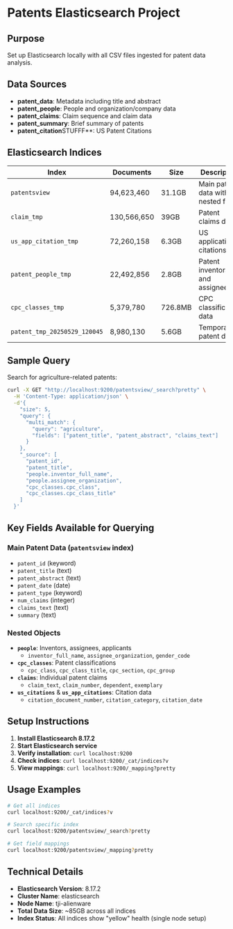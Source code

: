 # Patents Elasticsearch Project

## Purpose
Set up Elasticsearch locally with all CSV files ingested for patent data analysis.

## Data Sources
- **patent_data**: Metadata including title and abstract
- **patent_people**: People and organization/company data  
- **patent_claims**: Claim sequence and claim data
- **patent_summary**: Brief summary of patents
- **patent_citation**STUFFF**: US Patent Citations 

## Elasticsearch Indices

| Index | Documents | Size | Description |
|-------|-----------|------|-------------|
| `patentsview` | 94,623,460 | 31.1GB | Main patent data with nested fields |
| `claim_tmp` | 130,566,650 | 39GB | Patent claims data |
| `us_app_citation_tmp` | 72,260,158 | 6.3GB | US application citations |
| `patent_people_tmp` | 22,492,856 | 2.8GB | Patent inventors and assignees |
| `cpc_classes_tmp` | 5,379,780 | 726.8MB | CPC classification data |
| `patent_tmp_20250529_120045` | 8,980,130 | 5.6GB | Temporary patent data |

## Sample Query

Search for agriculture-related patents:

```bash
curl -X GET "http://localhost:9200/patentsview/_search?pretty" \
  -H 'Content-Type: application/json' \
  -d'{
    "size": 5,
    "query": {
      "multi_match": {
        "query": "agriculture",
        "fields": ["patent_title", "patent_abstract", "claims_text"]
      }
    },
    "_source": [
      "patent_id",
      "patent_title", 
      "people.inventor_full_name",
      "people.assignee_organization",
      "cpc_classes.cpc_class",
      "cpc_classes.cpc_class_title"
    ]
  }'
```

## Key Fields Available for Querying

### Main Patent Data (`patentsview` index)
- `patent_id` (keyword)
- `patent_title` (text)
- `patent_abstract` (text)
- `patent_date` (date)
- `patent_type` (keyword)
- `num_claims` (integer)
- `claims_text` (text)
- `summary` (text)

### Nested Objects
- **`people`**: Inventors, assignees, applicants
  - `inventor_full_name`, `assignee_organization`, `gender_code`
- **`cpc_classes`**: Patent classifications
  - `cpc_class`, `cpc_class_title`, `cpc_section`, `cpc_group`
- **`claims`**: Individual patent claims
  - `claim_text`, `claim_number`, `dependent`, `exemplary`
- **`us_citations`** & **`us_app_citations`**: Citation data
  - `citation_document_number`, `citation_category`, `citation_date`

## Setup Instructions

1. **Install Elasticsearch 8.17.2**
2. **Start Elasticsearch service**
3. **Verify installation**: `curl localhost:9200`
4. **Check indices**: `curl localhost:9200/_cat/indices?v`
5. **View mappings**: `curl localhost:9200/_mapping?pretty`

## Usage Examples

```bash
# Get all indices
curl localhost:9200/_cat/indices?v

# Search specific index
curl localhost:9200/patentsview/_search?pretty

# Get field mappings
curl localhost:9200/patentsview/_mapping?pretty
```

## Technical Details
- **Elasticsearch Version**: 8.17.2
- **Cluster Name**: elasticsearch
- **Node Name**: tji-alienware
- **Total Data Size**: ~85GB across all indices
- **Index Status**: All indices show "yellow" health (single node setup)